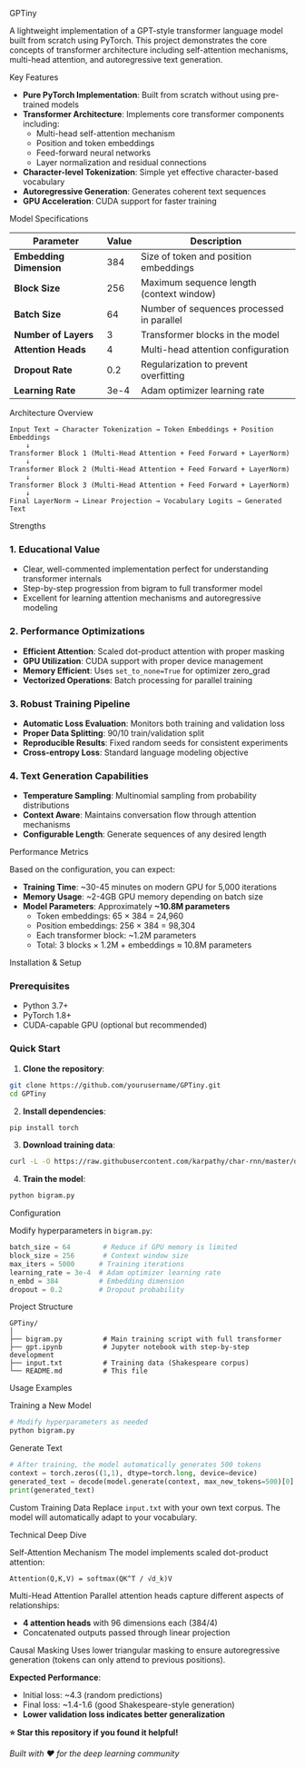 GPTiny

A lightweight implementation of a GPT-style transformer language model built from scratch using PyTorch. This project demonstrates the core concepts of transformer architecture including self-attention mechanisms, multi-head attention, and autoregressive text generation.

Key Features

- **Pure PyTorch Implementation**: Built from scratch without using pre-trained models
- **Transformer Architecture**: Implements core transformer components including:
  - Multi-head self-attention mechanism
  - Position and token embeddings
  - Feed-forward neural networks
  - Layer normalization and residual connections
- **Character-level Tokenization**: Simple yet effective character-based vocabulary
- **Autoregressive Generation**: Generates coherent text sequences
- **GPU Acceleration**: CUDA support for faster training

Model Specifications

| Parameter | Value | Description |
|-----------|-------|-------------|
| **Embedding Dimension** | 384 | Size of token and position embeddings |
| **Block Size** | 256 | Maximum sequence length (context window) |
| **Batch Size** | 64 | Number of sequences processed in parallel |
| **Number of Layers** | 3 | Transformer blocks in the model |
| **Attention Heads** | 4 | Multi-head attention configuration |
| **Dropout Rate** | 0.2 | Regularization to prevent overfitting |
| **Learning Rate** | 3e-4 | Adam optimizer learning rate |

Architecture Overview

```
Input Text → Character Tokenization → Token Embeddings + Position Embeddings
    ↓
Transformer Block 1 (Multi-Head Attention + Feed Forward + LayerNorm)
    ↓
Transformer Block 2 (Multi-Head Attention + Feed Forward + LayerNorm)
    ↓
Transformer Block 3 (Multi-Head Attention + Feed Forward + LayerNorm)
    ↓
Final LayerNorm → Linear Projection → Vocabulary Logits → Generated Text
```

Strengths

### **1. Educational Value**
- Clear, well-commented implementation perfect for understanding transformer internals
- Step-by-step progression from bigram to full transformer model
- Excellent for learning attention mechanisms and autoregressive modeling

### **2. Performance Optimizations**
- **Efficient Attention**: Scaled dot-product attention with proper masking
- **GPU Utilization**: CUDA support with proper device management
- **Memory Efficient**: Uses `set_to_none=True` for optimizer zero_grad
- **Vectorized Operations**: Batch processing for parallel training

### **3. Robust Training Pipeline**
- **Automatic Loss Evaluation**: Monitors both training and validation loss
- **Proper Data Splitting**: 90/10 train/validation split
- **Reproducible Results**: Fixed random seeds for consistent experiments
- **Cross-entropy Loss**: Standard language modeling objective

### **4. Text Generation Capabilities**
- **Temperature Sampling**: Multinomial sampling from probability distributions
- **Context Aware**: Maintains conversation flow through attention mechanisms
- **Configurable Length**: Generate sequences of any desired length

Performance Metrics

Based on the configuration, you can expect:

- **Training Time**: ~30-45 minutes on modern GPU for 5,000 iterations
- **Memory Usage**: ~2-4GB GPU memory depending on batch size
- **Model Parameters**: Approximately **~10.8M parameters**
  - Token embeddings: 65 × 384 = 24,960
  - Position embeddings: 256 × 384 = 98,304
  - Each transformer block: ~1.2M parameters
  - Total: 3 blocks × 1.2M + embeddings ≈ 10.8M parameters

Installation & Setup

### Prerequisites
- Python 3.7+
- PyTorch 1.8+
- CUDA-capable GPU (optional but recommended)

### Quick Start

1. **Clone the repository**:
```bash
git clone https://github.com/yourusername/GPTiny.git
cd GPTiny
```

2. **Install dependencies**:
```bash
pip install torch
```

3. **Download training data**:
```bash
curl -L -O https://raw.githubusercontent.com/karpathy/char-rnn/master/data/tinyshakespeare/input.txt
```

4. **Train the model**:
```bash
python bigram.py
```

Configuration

Modify hyperparameters in `bigram.py`:

```python
batch_size = 64        # Reduce if GPU memory is limited
block_size = 256       # Context window size
max_iters = 5000      # Training iterations
learning_rate = 3e-4  # Adam optimizer learning rate
n_embd = 384          # Embedding dimension
dropout = 0.2         # Dropout probability
```

Project Structure

```
GPTiny/
│
├── bigram.py          # Main training script with full transformer
├── gpt.ipynb          # Jupyter notebook with step-by-step development
├── input.txt          # Training data (Shakespeare corpus)
└── README.md          # This file
```

Usage Examples

Training a New Model
```python
# Modify hyperparameters as needed
python bigram.py
```

Generate Text
```python
# After training, the model automatically generates 500 tokens
context = torch.zeros((1,1), dtype=torch.long, device=device)
generated_text = decode(model.generate(context, max_new_tokens=500)[0].tolist())
print(generated_text)
```

Custom Training Data
Replace `input.txt` with your own text corpus. The model will automatically adapt to your vocabulary.

Technical Deep Dive

Self-Attention Mechanism
The model implements scaled dot-product attention:
```
Attention(Q,K,V) = softmax(QK^T / √d_k)V
```

Multi-Head Attention
Parallel attention heads capture different aspects of relationships:
- **4 attention heads** with 96 dimensions each (384/4)
- Concatenated outputs passed through linear projection

Causal Masking
Uses lower triangular masking to ensure autoregressive generation (tokens can only attend to previous positions).


**Expected Performance**:
- Initial loss: ~4.3 (random predictions)
- Final loss: ~1.4-1.6 (good Shakespeare-style generation)
- **Lower validation loss indicates better generalization**




**⭐ Star this repository if you found it helpful!**

*Built with ❤️ for the deep learning community*
